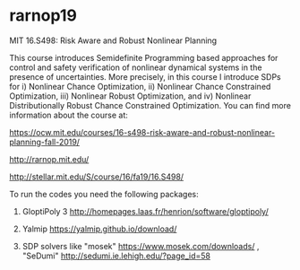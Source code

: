 # rarnop19
MIT 16.S498: Risk Aware and Robust Nonlinear Planning 

 This course introduces Semidefinite Programming based approaches for control and safety verification of nonlinear dynamical systems in the presence of uncertainties. More precisely, in this course I introduce SDPs for i) Nonlinear Chance Optimization, ii) Nonlinear Chance Constrained Optimization, iii) Nonlinear Robust Optimization, and iv) Nonlinear Distributionally Robust Chance Constrained Optimization.  You can find more information about the course at:
 
https://ocw.mit.edu/courses/16-s498-risk-aware-and-robust-nonlinear-planning-fall-2019/

http://rarnop.mit.edu/

http://stellar.mit.edu/S/course/16/fa19/16.S498/


To run the codes you need the following packages:
1) GloptiPoly 3
http://homepages.laas.fr/henrion/software/gloptipoly/

2) Yalmip
https://yalmip.github.io/download/

3) SDP solvers like 
"mosek"
https://www.mosek.com/downloads/ 
            , "SeDumi"
http://sedumi.ie.lehigh.edu/?page_id=58
